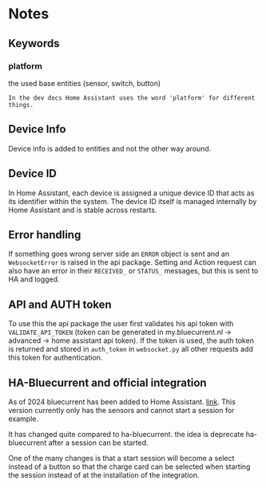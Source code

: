# Notes

## Keywords

### platform

the used base entities (sensor, switch, button)

```{note}
In the dev docs Home Assistant uses the word 'platform' for different things.
```

## Device Info

Device info is added to entities and not the other way around.

## Device ID

In Home Assistant, each device is assigned a unique device ID that acts as its identifier within the system. The device ID itself is managed internally by Home Assistant and is stable across restarts.

## Error handling

If something goes wrong server side an `ERROR` object is sent and an `WebsocketError` is raised in the api package. Setting and Action request can also have an error in their `RECEIVED_` or `STATUS_` messages, but this is sent to HA and logged.

## API and AUTH token

To use this the api package the user first validates his api token with `VALIDATE_API_TOKEN` (token can be generated in my.bluecurrent.nl -> advanced -> home assistant api token). If the token is used, the auth token is returned and stored in `auth_token` in `websocket.py` all other requests add this token for authentication.

## HA-Bluecurrent and official integration
As of 2024 bluecurrent has been added to Home Assistant. [link](https://www.home-assistant.io/integrations/blue_current/). This version currently only has the sensors and cannot start a session for example. 

It has changed quite compared to ha-bluecurrent. the idea is deprecate ha-bluecurrent after a session can be started. 

One of the many changes is that a start session will become a select instead of a button so that the charge card can be selected when starting the session instead of at the installation of the integration.